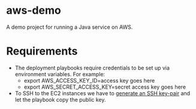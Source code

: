 # aws-demo
A demo project for running a Java service on AWS.

# Requirements
* The deployment playbooks require credentials to be set up via environment variables. For example:
  * export AWS_ACCESS_KEY_ID=access key goes here
  * export AWS_SECRET_ACCESS_KEY=secret access key goes here
* To SSH to the EC2 instances we have to [generate an SSH key-pair]( https://help.github.com/articles/generating-ssh-keys/) and let the playbook copy the public key.

